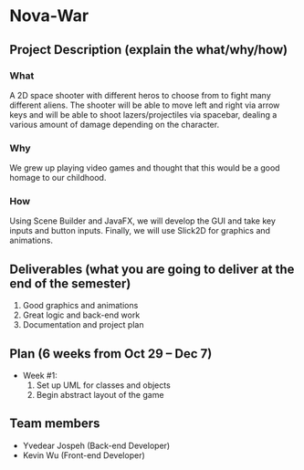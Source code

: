 # **Nova-War** 
## Project Description (explain the what/why/how)
### What
A 2D space shooter with different heros to choose from to fight many different aliens. The shooter will be able to move left and right via arrow keys and will be able to shoot lazers/projectiles via spacebar, dealing a various amount of damage depending on the character.
### Why
We grew up playing video games and thought that this would be a good homage to our childhood.
### How
Using Scene Builder and JavaFX, we will develop the GUI and take key inputs and button inputs. Finally, we will use Slick2D for graphics and animations.
## Deliverables (what you are going to deliver at the end of the semester)
1. Good graphics and animations
2. Great logic and back-end work
3. Documentation and project plan

## Plan (6 weeks from Oct 29 – Dec 7)
- Week #1: 
  1. Set up UML for classes and objects
  2. Begin abstract layout of the game

## Team members
- Yvedear Jospeh (Back-end Developer)
- Kevin Wu (Front-end Developer)


